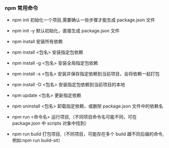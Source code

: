 ### npm 常用命令

- npm init 初始化一个项目,需要确认一些步骤才能生成 package.json 文件

- npm init -y 默认初始化，直接生成 package.json 文件

- npm install 安装所有依赖

- npm install <包名> 安装指定包依赖

- npm install -g <包名> 安装全局指定包依赖

- npm install -s <包名> 安装并保存指定依赖到当前项目，会将依赖一起打包

- npm install -D <包名> 安装指定包依赖到当前项目的本地

- npm update <包名> 更新指定依赖

- npm uninstall <包名> 卸载指定依赖，或删除 package.json 文件中的依赖名

- npm run <命令名> 运行项目,（不同项目命令名可能不同，可在 package.json 中 scripts 对象中找到）

- npm run build 打包项目,（不同项目，可能存在多个 build 跟不同后缀的命令,例如:npm run build-sit）
